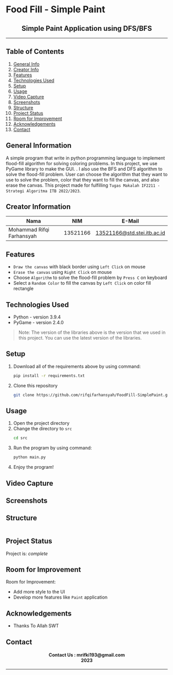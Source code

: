 # Food Fill - Simple Paint
<h2 align="center">
Simple Paint Application using DFS/BFS<br/>
</h2>
<hr>

## Table of Contents
1. [General Info](#general-information)
2. [Creator Info](#creator-information)
3. [Features](#features)
4. [Technologies Used](#technologies-used)
5. [Setup](#setup)
6. [Usage](#usage)
7. [Video Capture](#videocapture)
8. [Screenshots](#screenshots)
9. [Structure](#structure)
10. [Project Status](#project-status)
11. [Room for Improvement](#room-for-improvement)
12. [Acknowledgements](#acknowledgements)
13. [Contact](#contact)

<a name="general-information"></a>

## General Information
A simple program that write in python programming language to implement flood-fill algorithm for solving coloring problems. In this project, we use PyGame library to make the GUI.
. I also use the BFS and DFS algorithm to solve the flood-fill problem. User can choose the algorithm that they want to use to solve the problem, color that they want to fill the canvas, and also erase the canvas. This project made for fulfilling `Tugas Makalah IF2211 - Strategi Algoritma ITB 2022/2023`.

<a name="creator-information"></a>

## Creator Information

| Nama                        | NIM      | E-Mail                      |
| --------------------------- | -------- | --------------------------- |
| Mohammad Rifqi Farhansyah   | 13521166 | 13521166@std.stei.itb.ac.id |

<a name="features"></a>

## Features
- `Draw the canvas` with black border using `Left Click` on mouse
- `Erase the canvas` using `Right Click` on mouse
- Choose `Algorithm` to solve the flood-fill problem by `Press C` on keyboard
- Select a `Random Color` to fill the canvas by `Left Click` on color fill rectangle

<a name="technologies-used"></a>

## Technologies Used
- Python - version 3.9.4
- PyGame - version 2.4.0

> Note: The version of the libraries above is the version that we used in this project. You can use the latest version of the libraries.

<a name="setup"></a>

## Setup
1. Download all of the requirements above by using command:
    ```bash
    pip install -r requirements.txt
    ```
2. Clone this repository
    ```bash
    git clone https://github.com/rifqifarhansyah/FoodFill-SimplePaint.git
    ```

<a name="usage"></a>

## Usage
1. Open the project directory
2. Change the directory to `src`
    ```bash
    cd src
    ```
3. Run the program by using command: 
    ```bash
    python main.py
    ```
4. Enjoy the program!

<a name="videocapture"></a>

## Video Capture
<nl>

<!-- ![Treasure Hunt Gif](https://github.com/rifqifarhansyah/Tubes2_dicarryVieridanZaki/blob/main/img/TreasureHunter.gif?raw=true) -->

<a name="screenshots"></a>

## Screenshots
<!-- <p>
  <img src="/img/SS1.png/">
  <p>Figure 1. Config File (*txt)</p>
  <nl>
  <img src="/img/SS2.png/">
  <p>Figure 2. Initial Appearance of the Program</p>
  <nl>
  <img src="/img/SS3.png/">
  <p>Figure 3. Result</p>
  <nl>
</p> -->

<a name="structure"></a>

## Structure
```bash
```

<a name="project-status">

## Project Status
Project is: _complete_

<a name="room-for-improvement">

## Room for Improvement
Room for Improvement:
- Add more style to the UI
- Develop more features like `Paint` application

<a name="acknowledgements">

## Acknowledgements
- Thanks To Allah SWT

<a name="contact"></a>

## Contact
<h4 align="center">
  Contact Us : mrifki193@gmail.com<br/>
  2023
</h4>
<hr>
